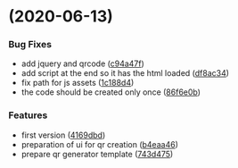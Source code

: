 #  (2020-06-13)


### Bug Fixes

* add jquery and qrcode ([c94a47f](https://github.com/citosid/qr/commit/c94a47fac48a7e4c76ab614c69804727b8fc8b15))
* add script at the end so it has the html loaded ([df8ac34](https://github.com/citosid/qr/commit/df8ac343ec1ff19bb311f6db5b03722c5fd2c2da))
* fix path for js assets ([1c188d4](https://github.com/citosid/qr/commit/1c188d491d17b3e77ec7073ecc0122270f2e0c17))
* the code should be created only once ([86f6e0b](https://github.com/citosid/qr/commit/86f6e0bc0cfb2e4455b4f5d8468f05d4e6e0fa31))


### Features

* first version ([4169dbd](https://github.com/citosid/qr/commit/4169dbd9ab474579e2c805749e11781896d48b2e))
* preparation of ui for qr creation ([b4eaa46](https://github.com/citosid/qr/commit/b4eaa46b0df4662dc6679b1b4e9ee557b9495a2d))
* prepare qr generator template ([743d475](https://github.com/citosid/qr/commit/743d475664e6c225de1e5f43682ec623c53c7ea1))



